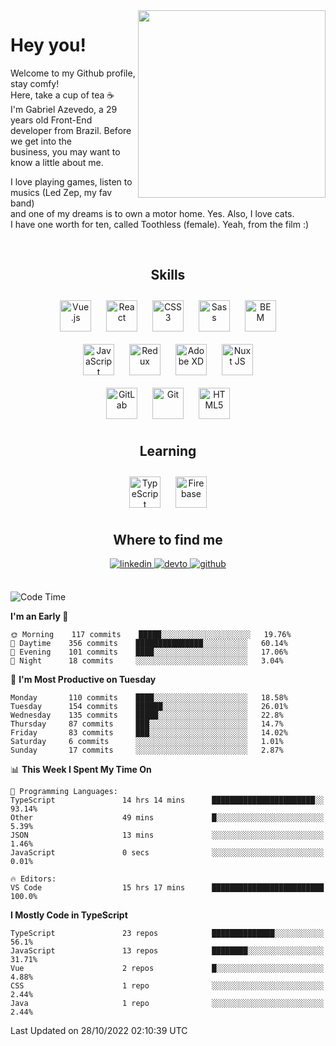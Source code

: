 <div align="right">
<img src="https://media.giphy.com/media/l46CbZ7KWEhN1oci4/giphy.gif" align="right" height="300" width="" />
</div>  
  

# Hey you!

Welcome to my Github profile, stay comfy!<br/>
Here, take a cup of tea ☕<br/>
I'm Gabriel Azevedo, a 29 years old Front-End<br/>
developer from Brazil. Before we get into the<br/>
business, you may want to know a little about me.<br>

I love playing games, listen to musics (Led Zep, my fav band)<br/>
and one of my dreams is to own a motor home. Yes. Also, I love cats.<br/>
I have one worth for ten, called Toothless (female). Yeah, from the film :)

<br/>

## <div align="center">Skills</div>  
  

<div align="center">  
<img style="margin: 10px" src="https://profilinator.rishav.dev/skills-assets/vuejs-original-wordmark.svg" alt="Vue.js" height="50" />  
<img style="margin: 10px" src="https://profilinator.rishav.dev/skills-assets/react-original-wordmark.svg" alt="React" height="50" />  
<img style="margin: 10px" src="https://profilinator.rishav.dev/skills-assets/css3-original-wordmark.svg" alt="CSS3" height="50" />  
<img style="margin: 10px" src="https://profilinator.rishav.dev/skills-assets/sass-original.svg" alt="Sass" height="50" />  
<img style="margin: 10px" src="https://profilinator.rishav.dev/skills-assets/bem.svg" alt="BEM" height="50" /><br/>  
<img style="margin: 10px" src="https://profilinator.rishav.dev/skills-assets/javascript-original.svg" alt="JavaScript" height="50" />  
<img style="margin: 10px" src="https://profilinator.rishav.dev/skills-assets/redux-original.svg" alt="Redux" height="50" />  
<img style="margin: 10px" src="https://profilinator.rishav.dev/skills-assets/adobexd.png" alt="Adobe XD" height="50" />  
<img style="margin: 10px" src="https://profilinator.rishav.dev/skills-assets/nuxt.png" alt="Nuxt JS" height="50" /><br/>
<img style="margin: 10px" src="https://profilinator.rishav.dev/skills-assets/gitlab.svg" alt="GitLab" height="50" />  
<img style="margin: 10px" src="https://profilinator.rishav.dev/skills-assets/git-scm-icon.svg" alt="Git" height="50" />  
<img style="margin: 10px" src="https://profilinator.rishav.dev/skills-assets/html5-original-wordmark.svg" alt="HTML5" height="50" />  
</div>  

## <div align="center">Learning</div>  
  

<div align="center">  
<img style="margin: 10px" src="https://profilinator.rishav.dev/skills-assets/typescript-original.svg" alt="TypeScript" height="50" />  
<img style="margin: 10px" src="https://profilinator.rishav.dev/skills-assets/firebase.png" alt="Firebase" height="50" />  
</div>  

## <div align="center">Where to find me</div>  
  

<div align="center">
<a href="https://linkedin.com/in/https://linkedin.com/in/azevedo-gabriel" target="_blank">
<img src=https://img.shields.io/badge/linkedin-%231E77B5.svg?&style=for-the-badge&logo=linkedin&logoColor=white alt=linkedin style="margin-bottom: 5px;" />
</a>
<a href="https://dev.to/https://dev.to/gpeto91" target="_blank">
<img src=https://img.shields.io/badge/dev.to-%2308090A.svg?&style=for-the-badge&logo=dev.to&logoColor=white alt=devto style="margin-bottom: 5px;" />
</a>
<a href="https://github.com/https://github.com/gpeto91" target="_blank">
<img src=https://img.shields.io/badge/github-%2324292e.svg?&style=for-the-badge&logo=github&logoColor=white alt=github style="margin-bottom: 5px;" />
</a>  
</div>  
  
<br/>

<!--START_SECTION:waka-->
![Code Time](http://img.shields.io/badge/Code%20Time-1%2C374%20hrs%2024%20mins-blue)

**I'm an Early 🐤** 

```text
🌞 Morning    117 commits    █████░░░░░░░░░░░░░░░░░░░░   19.76% 
🌆 Daytime    356 commits    ███████████████░░░░░░░░░░   60.14% 
🌃 Evening    101 commits    ████░░░░░░░░░░░░░░░░░░░░░   17.06% 
🌙 Night      18 commits     ░░░░░░░░░░░░░░░░░░░░░░░░░   3.04%

```
📅 **I'm Most Productive on Tuesday** 

```text
Monday       110 commits    ████░░░░░░░░░░░░░░░░░░░░░   18.58% 
Tuesday      154 commits    ██████░░░░░░░░░░░░░░░░░░░   26.01% 
Wednesday    135 commits    █████░░░░░░░░░░░░░░░░░░░░   22.8% 
Thursday     87 commits     ███░░░░░░░░░░░░░░░░░░░░░░   14.7% 
Friday       83 commits     ███░░░░░░░░░░░░░░░░░░░░░░   14.02% 
Saturday     6 commits      ░░░░░░░░░░░░░░░░░░░░░░░░░   1.01% 
Sunday       17 commits     ░░░░░░░░░░░░░░░░░░░░░░░░░   2.87%

```


📊 **This Week I Spent My Time On** 

```text
💬 Programming Languages: 
TypeScript               14 hrs 14 mins      ███████████████████████░░   93.14% 
Other                    49 mins             █░░░░░░░░░░░░░░░░░░░░░░░░   5.39% 
JSON                     13 mins             ░░░░░░░░░░░░░░░░░░░░░░░░░   1.46% 
JavaScript               0 secs              ░░░░░░░░░░░░░░░░░░░░░░░░░   0.01%

🔥 Editors: 
VS Code                  15 hrs 17 mins      █████████████████████████   100.0%

```

**I Mostly Code in TypeScript** 

```text
TypeScript               23 repos            ██████████████░░░░░░░░░░░   56.1% 
JavaScript               13 repos            ████████░░░░░░░░░░░░░░░░░   31.71% 
Vue                      2 repos             █░░░░░░░░░░░░░░░░░░░░░░░░   4.88% 
CSS                      1 repo              ░░░░░░░░░░░░░░░░░░░░░░░░░   2.44% 
Java                     1 repo              ░░░░░░░░░░░░░░░░░░░░░░░░░   2.44%

```



 Last Updated on 28/10/2022 02:10:39 UTC
<!--END_SECTION:waka-->

